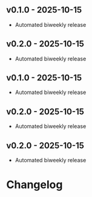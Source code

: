 
## v0.1.0 - 2025-10-15

- Automated biweekly release


## v0.2.0 - 2025-10-15

- Automated biweekly release


## v0.1.0 - 2025-10-15

- Automated biweekly release


## v0.2.0 - 2025-10-15

- Automated biweekly release


## v0.2.0 - 2025-10-15

- Automated biweekly release

# Changelog
